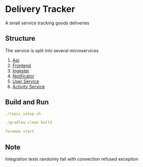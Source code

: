# Delivery Tracker

A small service tracking goods deliveries


## Structure

The service is split into several microservices

1. [Api](DeliveryApi/README.md) 
2. [Frontend](DeliveryFrontend/README.md)
3. [Ingester](DeliveryIngester/README.md)
4. [Notificator](DeliveryNotificator/README.md)
5. [User Service](DeliveryUserService/README.md)
6. [Activity Service](DeliveryActivity/README.md)
## Build and Run 

```yaml
./topic_setup.sh

./gradlew clean build

foreman start
```

## Note

Integration tests randomly fail with connection refused exception
